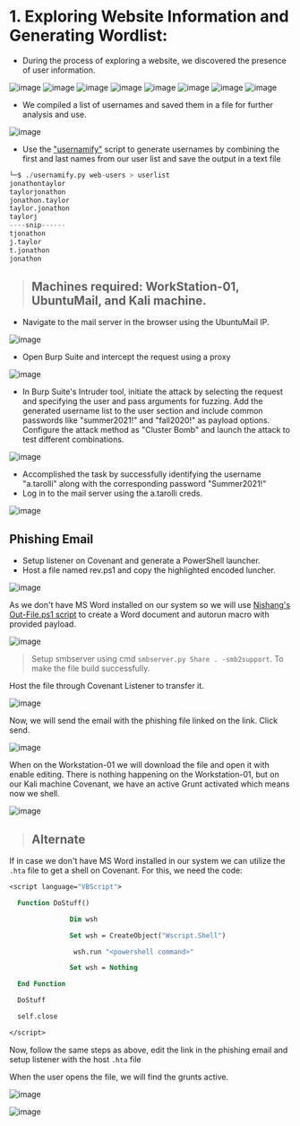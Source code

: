 # 1. Exploring Website Information and Generating Wordlist:

- During the process of exploring a website, we discovered the presence of user information.

![image](https://github.com/singhx-hub/Active-Directory--Home-Lab-/assets/126919241/6dd20bda-c7bb-4c52-bdb9-afcebefcb6de)
![image](https://github.com/singhx-hub/Active-Directory--Home-Lab-/assets/126919241/611b278c-e6bc-450c-a215-3d4d0774a99f)
![image](https://github.com/singhx-hub/Active-Directory--Home-Lab-/assets/126919241/370b18a8-196d-4dff-bf14-918d73381b0c)
![image](https://github.com/singhx-hub/Active-Directory--Home-Lab-/assets/126919241/7471ec01-b4bc-409a-9f55-594eb1aebf85)
![image](https://github.com/singhx-hub/Active-Directory--Home-Lab-/assets/126919241/e10c3dca-450b-491d-9759-17c92437a02a)
![image](https://github.com/singhx-hub/Active-Directory--Home-Lab-/assets/126919241/95028718-f80b-4a76-bcad-daa7e5ac7b4e)
![image](https://github.com/singhx-hub/Active-Directory--Home-Lab-/assets/126919241/107b3a47-72b8-493b-9f2e-e4bd34bbd905)
![image](https://github.com/singhx-hub/Active-Directory--Home-Lab-/assets/126919241/2a7bf9db-8124-46fe-b646-2c2c4dce0ec1)


- We compiled a list of usernames and saved them in a file for further analysis and use.

![image](https://github.com/singhx-hub/Active-Directory--Home-Lab-/assets/126919241/7dbdf2ff-7c89-4725-b6c6-f15ab3f136ee)

-  Use the ["usernamify"](https://github.com/singhx-hub/Usernamify) script to generate usernames by combining the first and last names from our user list and save the output in a text file

```python
└─$ ./usernamify.py web-users > userlist
jonathontaylor
taylorjonathon
jonathon.taylor
taylor.jonathon
taylorj
----snip------
tjonathon
j.taylor
t.jonathon
jonathon
```

> ## Machines required: WorkStation-01, UbuntuMail, and Kali machine.

- Navigate to the mail server in the browser using the UbuntuMail IP.

![image](https://github.com/thesinghsec/Active-Directory--Home-Lab-/assets/126919241/a7cb57e2-f47a-4bb8-aeea-c7d076270f1f)

- Open Burp Suite and intercept the request using a proxy

![image](https://github.com/thesinghsec/Active-Directory--Home-Lab-/assets/126919241/0e1243e8-e064-46b4-98fa-fcdd27d2f066)

- In Burp Suite's Intruder tool, initiate the attack by selecting the request and specifying the user and pass arguments for fuzzing. Add the generated username list to the user section and include common passwords like "summer2021!" and "fall2020!" as payload options. Configure the attack method as "Cluster Bomb" and launch the attack to test different combinations.

![image](https://github.com/thesinghsec/Active-Directory--Home-Lab-/assets/126919241/1a001328-1ea6-444e-8b47-2585fe94e301)

- Accomplished the task by successfully identifying the username "a.tarolli" along with the corresponding password "Summer2021!"
- Log in to the mail server using the a.tarolli creds.

![image](https://github.com/thesinghsec/Active-Directory--Home-Lab-/assets/126919241/fb42b533-d0d2-4fe6-81b7-b045e2975eb8)

## Phishing Email

- Setup listener on Covenant and generate a PowerShell launcher. 
- Host a file named rev.ps1 and copy the highlighted encoded luncher.

![image](https://github.com/thesinghsec/Active-Directory--Home-Lab-/assets/126919241/b212bcc4-2595-4d6d-a3d7-c6bfc932e995)

As we don't have MS Word installed on our system so we will use [Nishang's Out-File.ps1 script](https://github.com/samratashok/nishang/blob/master/Client/Out-Word.ps1) to create a Word document and autorun macro with provided payload.


![image](https://github.com/thesinghsec/Active-Directory--Home-Lab-/assets/126919241/1e69618b-0d57-4d91-8e98-c510b63c1d36)

> Setup smbserver using cmd `smbserver.py Share . -smb2support`. To make the file build successfully.

Host the file through Covenant Listener to transfer it.

![image](https://github.com/thesinghsec/Active-Directory--Home-Lab-/assets/126919241/03c10d80-b013-4c9d-8a8f-97397aa73bb9)

Now, we will send the email with the phishing file linked on the link. Click send.

![image](https://github.com/thesinghsec/Active-Directory--Home-Lab-/assets/126919241/df34a823-442c-4922-afe1-0dae15e1c300)

When on the Workstation-01 we will download the file and open it with enable editing. There is nothing happening on the Workstation-01, but on our Kali machine Covenant, we have an active Grunt activated which means now we shell.

![image](https://github.com/thesinghsec/Active-Directory--Home-Lab-/assets/126919241/499854eb-afb3-47e7-838c-f1416fb8a75b)

> ## Alternate

If in case we don't have MS Word installed in our system we can utilize the `.hta` file to get a shell on Covenant. For this, we need the code:

```vb
<script language="VBScript">

  Function DoStuff()

               Dim wsh

               Set wsh = CreateObject("Wscript.Shell")

                wsh.run "<powershell command>"

               Set wsh = Nothing

  End Function

  DoStuff

  self.close

</script>
```

Now, follow the same steps as above, edit the link in the phishing email and setup listener with the host `.hta` file

When the user opens the file, we will find the grunts active.

![image](https://github.com/thesinghsec/Active-Directory--Home-Lab-/assets/126919241/c718cb1f-9b3a-4cf5-a0b5-420f07fc95d3)

![image](https://github.com/thesinghsec/Active-Directory--Home-Lab-/assets/126919241/a301c30d-89ee-435d-bcb4-873ef5704988)


